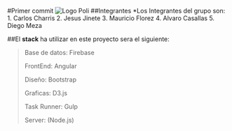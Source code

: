 #Primer commit
![Logo Poli](http://www.poli.edu.co/profiles/university/themes/project_u_base/img/logo.png)
##Integrantes
*Los Integrantes del grupo son:
    1. Carlos Charris
    2. Jesus Jinete
    3. Mauricio Florez
    4. Alvaro Casallas
    5. Diego Meza
    
##El **stack** ha utilizar en este proyecto sera el siguiente:
>Base de datos: Firebase
>
>FrontEnd: Angular
>
>Diseño: Bootstrap
>
>Graficas: D3.js
>
>Task Runner: Gulp
>
>Server: (Node.js)
